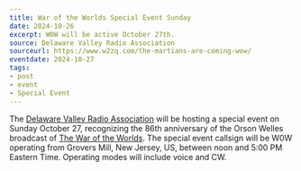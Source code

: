 ```yaml
---
title: War of the Worlds Special Event Sunday
date: 2024-10-26
excerpt: W0W will be active October 27th.
source: Delaware Valley Radio Association
sourceurl: https://www.w2zq.com/the-martians-are-coming-wow/
eventdate: 2024-10-27
tags:
- post
- event
- Special Event
---
```

The [Delaware Valley Radio Association](https://www.w2zq.com/) will be hosting a special event on Sunday October 27, recognizing the 86th anniversary of the Orson Welles broadcast of [The War of the Worlds](https://en.wikipedia.org/wiki/The_War_of_the_Worlds_(1938_radio_drama)). The special event callsign will be W0W operating from Grovers Mill, New Jersey, US, between noon and 5:00 PM Eastern Time. Operating modes will include voice and CW.